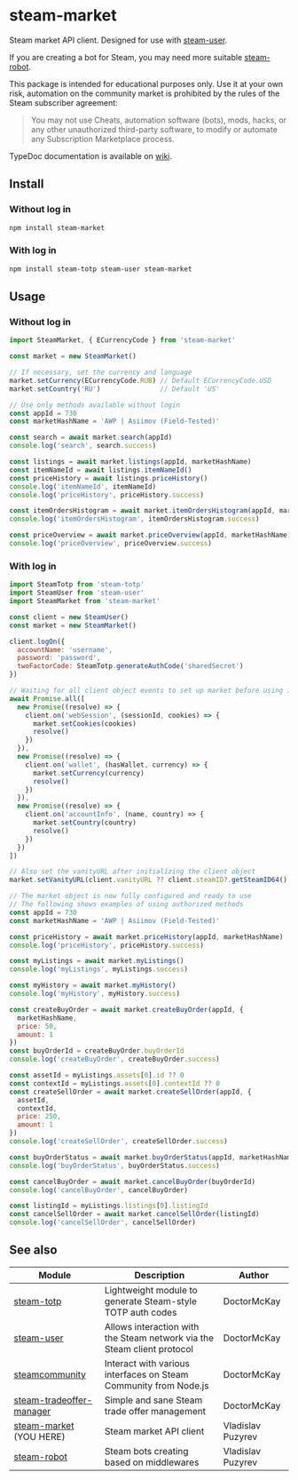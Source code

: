 # steam-market

Steam market API client. Designed for use with [steam-user](https://github.com/DoctorMcKay/node-steam-user).

If you are creating a bot for Steam, you may need more
suitable [steam-robot](https://github.com/vladislav-puzyrev/steam-robot).

This package is intended for educational purposes only. Use it at your own risk, automation on
the community market is prohibited by the rules of the Steam subscriber agreement:

> You may not use Cheats, automation software (bots), mods, hacks, or any other unauthorized third-party software, to
> modify or automate any Subscription Marketplace process.

TypeDoc documentation is available on [wiki](https://github.com/vladislav-puzyrev/steam-market/wiki).

## Install

### Without log in

```bash
npm install steam-market
```

### With log in

```bash
npm install steam-totp steam-user steam-market
```

## Usage

### Without log in

```javascript
import SteamMarket, { ECurrencyCode } from 'steam-market'

const market = new SteamMarket()

// If necessary, set the currency and language
market.setCurrency(ECurrencyCode.RUB) // Default ECurrencyCode.USD
market.setCountry('RU')               // Default 'US'

// Use only methods available without login
const appId = 730
const marketHashName = 'AWP | Asiimov (Field-Tested)'

const search = await market.search(appId)
console.log('search', search.success)

const listings = await market.listings(appId, marketHashName)
const itemNameId = await listings.itemNameId()
const priceHistory = await listings.priceHistory()
console.log('itemNameId', itemNameId)
console.log('priceHistory', priceHistory.success)

const itemOrdersHistogram = await market.itemOrdersHistogram(appId, marketHashName, itemNameId)
console.log('itemOrdersHistogram', itemOrdersHistogram.success)

const priceOverview = await market.priceOverview(appId, marketHashName)
console.log('priceOverview', priceOverview.success)
```

### With log in

```javascript
import SteamTotp from 'steam-totp'
import SteamUser from 'steam-user'
import SteamMarket from 'steam-market'

const client = new SteamUser()
const market = new SteamMarket()

client.logOn({
  accountName: 'username',
  password: 'password',
  twoFactorCode: SteamTotp.generateAuthCode('sharedSecret')
})

// Waiting for all client object events to set up market before using it
await Promise.all([
  new Promise((resolve) => {
    client.on('webSession', (sessionId, cookies) => {
      market.setCookies(cookies)
      resolve()
    })
  }),
  new Promise((resolve) => {
    client.on('wallet', (hasWallet, currency) => {
      market.setCurrency(currency)
      resolve()
    })
  }),
  new Promise((resolve) => {
    client.on('accountInfo', (name, country) => {
      market.setCountry(country)
      resolve()
    })
  })
])

// Also set the vanityURL after initializing the client object
market.setVanityURL(client.vanityURL ?? client.steamID?.getSteamID64() ?? '')

// The market object is now fully configured and ready to use
// The following shows examples of using authorized methods
const appId = 730
const marketHashName = 'AWP | Asiimov (Field-Tested)'

const priceHistory = await market.priceHistory(appId, marketHashName)
console.log('priceHistory', priceHistory.success)

const myListings = await market.myListings()
console.log('myListings', myListings.success)

const myHistory = await market.myHistory()
console.log('myHistory', myHistory.success)

const createBuyOrder = await market.createBuyOrder(appId, {
  marketHashName,
  price: 50,
  amount: 1
})
const buyOrderId = createBuyOrder.buyOrderId
console.log('createBuyOrder', createBuyOrder.success)

const assetId = myListings.assets[0].id ?? 0
const contextId = myListings.assets[0].contextId ?? 0
const createSellOrder = await market.createSellOrder(appId, {
  assetId,
  contextId,
  price: 250,
  amount: 1
})
console.log('createSellOrder', createSellOrder.success)

const buyOrderStatus = await market.buyOrderStatus(appId, marketHashName, buyOrderId)
console.log('buyOrderStatus', buyOrderStatus.success)

const cancelBuyOrder = await market.cancelBuyOrder(buyOrderId)
console.log('cancelBuyOrder', cancelBuyOrder)

const listingId = myListings.listings[0].listingId
const cancelSellOrder = await market.cancelSellOrder(listingId)
console.log('cancelSellOrder', cancelSellOrder)
```

## See also

| Module                                                                                   | Description                                                             | Author            |
|------------------------------------------------------------------------------------------|-------------------------------------------------------------------------|-------------------|
| [steam-totp](https://github.com/DoctorMcKay/node-steam-totp)                             | Lightweight module to generate Steam-style TOTP auth codes              | DoctorMcKay       |
| [steam-user](https://github.com/DoctorMcKay/node-steam-user)                             | Allows interaction with the Steam network via the Steam client protocol | DoctorMcKay       |
| [steamcommunity](https://github.com/DoctorMcKay/node-steamcommunity)                     | Interact with various interfaces on Steam Community from Node.js        | DoctorMcKay       |
| [steam-tradeoffer-manager](https://github.com/DoctorMcKay/node-steam-tradeoffer-manager) | Simple and sane Steam trade offer management                            | DoctorMcKay       |
| [steam-market](https://github.com/vladislav-puzyrev/steam-market) (YOU HERE)             | Steam market API client                                                 | Vladislav Puzyrev |
| [steam-robot](https://github.com/vladislav-puzyrev/steam-robot)                          | Steam bots creating based on middlewares                                | Vladislav Puzyrev |
